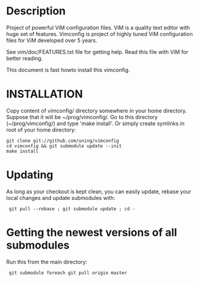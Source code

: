 
# Description
Project of powerful ViM configuration files. ViM is a quality text
editor with huge set of features. Vimconfig is project of highly
tuned ViM configuration files for ViM developed over 5 years.

See vim/doc/FEATURES.txt file for getting help. Read this file with ViM for
better reading.

This document is fast howto install this vimconfig.

# INSTALLATION

Copy content of vimconfig/ directory somewhere in your home directory.
Suppose that it will be ~/prog/vimconfig/. Go to this directory
(~/prog/vimconfig/) and type 'make install'. Or simply create symlinks
in root of your home directory:

    git clone git://github.com/uning/vimconfig 
    cd vimconfig && git submodule update --init
    make install

# Updating

As long as your checkout is kept clean, you can easily update, rebase your local changes and update submodules with:

     git pull --rebase ; git submodule update ; cd -

# Getting the newest versions of all submodules

Run this from the main directory:

     git submodule foreach git pull origin master

